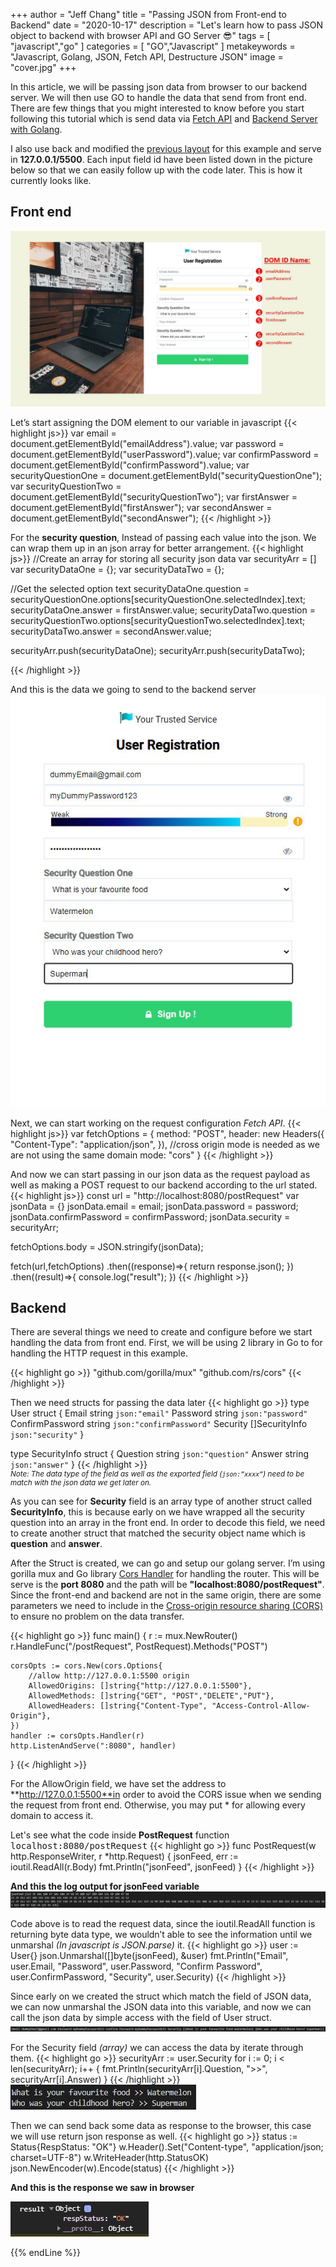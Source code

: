 +++
author = "Jeff Chang"
title = "Passing JSON from Front-end to Backend"
date = "2020-10-17"
description = "Let's learn how to pass JSON object to backend with browser API and GO Server 😎"
tags = [
    "javascript","go"
]
categories = [
    "GO","Javascript"
]
metakeywords = "Javascript, Golang, JSON, Fetch API, Destructure JSON"
image = "cover.jpg"
+++

In this article, we will be passing json data from browser to our backend server. We will then use GO to handle the data that send from front end. There are few things that you might interested to know before you start following this tutorial which is send data via [Fetch API](/p/xhr-fetch/) and [Backend Server with Golang](/p/setup-go-server/).

I also use back and modified the [previous layout](/p/password-detector/) for this example and serve in **127.0.0.1/5500**. Each input field id have been listed down in the picture below so that we can easily follow up with the code later. This is how it currently looks like.

## Front end
![login page](json_1.JPG)

Let’s start assigning the DOM element to our variable in javascript
{{< highlight js>}}
var email = document.getElementById("emailAddress").value;
var password = document.getElementById("userPassword").value;
var confirmPassword = document.getElementById("confirmPassword").value;
var securityQuestionOne = document.getElementById("securityQuestionOne");
var securityQuestionTwo = document.getElementById("securityQuestionTwo");
var firstAnswer = document.getElementById("firstAnswer");
var secondAnswer = document.getElementById("secondAnswer");
{{< /highlight >}}

For the **security question**, Instead of passing each value into the json. We can wrap them up in an json array for better arrangement. 
{{< highlight js>}}
//Create an array for storing all security json data
var securityArr = []
var securityDataOne = {};
var securityDataTwo = {};

//Get the selected option text
securityDataOne.question = securityQuestionOne.options[securityQuestionOne.selectedIndex].text;
securityDataOne.answer = firstAnswer.value;
securityDataTwo.question = securityQuestionTwo.options[securityQuestionTwo.selectedIndex].text;
securityDataTwo.answer = secondAnswer.value;

securityArr.push(securityDataOne);
securityArr.push(securityDataTwo);

{{< /highlight >}}

And this is the data we going to send to the backend server
![sign up form](json_2.JPG)


Next, we can start working on the request configuration *Fetch API*.
{{< highlight js>}}
var fetchOptions = {
    method: "POST",
    header: new Headers({
        "Content-Type": "application/json",
    }),
    //cross origin mode is needed as we are not using the same domain
    mode: "cors"
}
{{< /highlight >}}

And now we can start passing in our json data as the request payload as well as making a POST request to our backend according to the url stated.
{{< highlight js>}}
const url = "http://localhost:8080/postRequest"
var jsonData = {}
jsonData.email = email;
jsonData.password = password;
jsonData.confirmPassword = confirmPassword;
jsonData.security = securityArr;

fetchOptions.body = JSON.stringify(jsonData);

fetch(url,fetchOptions)
.then((response)=>{
    return response.json();
})
.then((result)=>{
    console.log("result");
})
{{< /highlight >}}

## Backend
There are several things we need to create and configure before we start handling the data from front end. First, we will be using 2 library in Go to for handling the HTTP request in this example.

{{< highlight go >}}
"github.com/gorilla/mux"
"github.com/rs/cors"
{{< /highlight >}}

Then we need structs for passing the data later
{{< highlight go >}}
type User struct {
    Email           string         `json:"email"`
    Password        string         `json:"password"`
    ConfirmPassword string         `json:"confirmPassword"`
    Security        []SecurityInfo `json:"security"`
}

type SecurityInfo struct {
    Question string `json:"question"`
    Answer   string `json:"answer"`
}
{{< /highlight >}}
<small style="display:block"><em>Note: The data type of the field as well as the exported field (`json:”xxxx”`) need to be match with the json data we get later on.</em></small>

As you can see for **Security** field is an array type of another struct called **SecurityInfo**, this is because early on we have wrapped all the security question into an array in the front end. In order to decode this field, we need to create another struct that matched the security object name which is **question** and **answer**. 

After the Struct is created, we can go and setup our golang server. I’m using gorilla mux and Go library [Cors Handler](https://github.com/rs/cors) for handling the router. This will be serve is the **port 8080** and the path will be **"localhost:8080/postRequest"**. Since the front-end and backend are not in the same origin, there are some parameters we need to include in the [Cross-origin resource sharing (CORS)](https://developer.mozilla.org/en-US/docs/Web/HTTP/CORS) to ensure no problem on the data transfer.

{{< highlight go >}}
func main() {
    r := mux.NewRouter()
    r.HandleFunc("/postRequest", PostRequest).Methods("POST")

    corsOpts := cors.New(cors.Options{
        //allow http://127.0.0.1:5500 origin
        AllowedOrigins: []string{"http://127.0.0.1:5500"},              
        AllowedMethods: []string{"GET", "POST","DELETE","PUT"},
        AllowedHeaders: []string{"Content-Type", "Access-Control-Allow-Origin"},
    })
    handler := corsOpts.Handler(r)
    http.ListenAndServe(":8080", handler)
}
{{< /highlight >}}

For the AllowOrigin field, we have set the address to **http://127.0.0.1:5500**in order to avoid the CORS issue when we sending the request from front end. Otherwise, you may put * for allowing every domain to access it.

Let's see what the code inside **PostRequest** function <kbd>localhost:8080/postRequest</kbd>
{{< highlight go >}}
func PostRequest(w http.ResponseWriter, r *http.Request) {
    jsonFeed, err := ioutil.ReadAll(r.Body)
    fmt.Println("jsonFeed", jsonFeed)
}
{{< /highlight >}}

**And this the log output for jsonFeed variable**
![read json byte data](json_3.JPG)

Code above is to read the request data, since the ioutil.ReadAll function is returning byte data type, we wouldn’t able to see the information until we unmarshal *(In javascript is JSON.parse)* it.
{{< highlight go >}}
user := User{}
json.Unmarshal([]byte(jsonFeed), &user)
fmt.Println("Email", user.Email, "Password", user.Password, "Confirm Password", user.ConfirmPassword, "Security", user.Security)
{{< /highlight >}}

Since early on we created the struct which match the field of JSON data, we can now unmarshal the JSON data into this variable, and now we can call the json data by simple access with the field of User struct.
![unmarshal json data into variable](json_4.JPG)

For the Security field *(array)* we can access the data by iterate through them. 
{{< highlight go >}}
securityArr := user.Security
for i := 0; i < len(securityArr); i++ {
    fmt.Println(securityArr[i].Question, ">>", securityArr[i].Answer)
}
{{< /highlight >}}
![read json byte data](json_5.JPG)

Then we can send back some data as response to the browser, this case we will use return json response as well. 
{{< highlight go >}}
status := Status{RespStatus: "OK"}
w.Header().Set("Content-type", "application/json; charset=UTF-8")
w.WriteHeader(http.StatusOK)
json.NewEncoder(w).Encode(status)
{{< /highlight >}}

**And this is the response we saw in browser**

![read json byte data](json_6.JPG)

{{% endLine %}}

<div class="fb-comments" data-href="https://jeffdevslife.com/p/json/" data-numposts="5"  ></div>